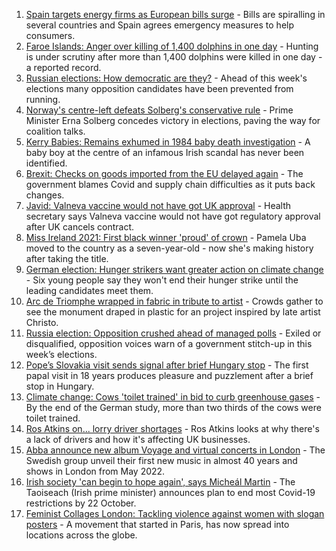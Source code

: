 1. [Spain targets energy firms as European bills surge](https://www.bbc.co.uk/news/world-europe-58556073?at_medium=RSS&at_campaign=KARANGA) - Bills are spiralling in several countries and Spain agrees emergency measures to help consumers.
2. [Faroe Islands: Anger over killing of 1,400 dolphins in one day](https://www.bbc.co.uk/news/world-europe-58555694?at_medium=RSS&at_campaign=KARANGA) - Hunting is under scrutiny after more than 1,400 dolphins were killed in one day - a reported record.
3. [Russian elections: How democratic are they?](https://www.bbc.co.uk/news/world-europe-58557994?at_medium=RSS&at_campaign=KARANGA) - Ahead of this week's elections many opposition candidates have been prevented from running.
4. [Norway's centre-left defeats Solberg's conservative rule](https://www.bbc.co.uk/news/world-europe-58555690?at_medium=RSS&at_campaign=KARANGA) - Prime Minister Erna Solberg concedes victory in elections, paving the way for coalition talks.
5. [Kerry Babies: Remains exhumed in 1984 baby death investigation](https://www.bbc.co.uk/news/world-europe-58562437?at_medium=RSS&at_campaign=KARANGA) - A baby boy at the centre of an infamous Irish scandal has never been identified.
6. [Brexit: Checks on goods imported from the EU delayed again](https://www.bbc.co.uk/news/uk-politics-58556453?at_medium=RSS&at_campaign=KARANGA) - The government blames Covid and supply chain difficulties as it puts back changes.
7. [Javid: Valneva vaccine would not have got UK approval](https://www.bbc.co.uk/news/business-58510519?at_medium=RSS&at_campaign=KARANGA) - Health secretary says Valneva vaccine would not have got regulatory approval after UK cancels contract.
8. [Miss Ireland 2021: First black winner 'proud' of crown](https://www.bbc.co.uk/news/newsbeat-58558667?at_medium=RSS&at_campaign=KARANGA) - Pamela Uba moved to the country as a seven-year-old - now she's making history after taking the title.
9. [German election: Hunger strikers want greater action on climate change](https://www.bbc.co.uk/news/world-europe-58550337?at_medium=RSS&at_campaign=KARANGA) - Six young people say they won't end their hunger strike until the leading candidates meet them.
10. [Arc de Triomphe wrapped in fabric in tribute to artist](https://www.bbc.co.uk/news/world-europe-58543373?at_medium=RSS&at_campaign=KARANGA) - Crowds gather to see the monument draped in plastic for an project inspired by late artist Christo.
11. [Russia election: Opposition crushed ahead of managed polls](https://www.bbc.co.uk/news/world-europe-58504603?at_medium=RSS&at_campaign=KARANGA) - Exiled or disqualified, opposition voices warn of a government stitch-up in this week’s elections.
12. [Pope’s Slovakia visit sends signal after brief Hungary stop](https://www.bbc.co.uk/news/world-europe-58543366?at_medium=RSS&at_campaign=KARANGA) - The first papal visit in 18 years produces pleasure and puzzlement after a brief stop in Hungary.
13. [Climate change: Cows 'toilet trained' in bid to curb greenhouse gases](https://www.bbc.co.uk/news/world-europe-58559004?at_medium=RSS&at_campaign=KARANGA) - By the end of the German study, more than two thirds of the cows were toilet trained.
14. [Ros Atkins on... lorry driver shortages](https://www.bbc.co.uk/news/uk-58521211?at_medium=RSS&at_campaign=KARANGA) - Ros Atkins looks at why there's a lack of drivers and how it's affecting UK businesses.
15. [Abba announce new album Voyage and virtual concerts in London](https://www.bbc.co.uk/news/entertainment-arts-58428407?at_medium=RSS&at_campaign=KARANGA) - The Swedish group unveil their first new music in almost 40 years and shows in London from May 2022.
16. [Irish society 'can begin to hope again', says Micheál Martin](https://www.bbc.co.uk/news/world-europe-58402941?at_medium=RSS&at_campaign=KARANGA) - The Taoiseach (Irish prime minister) announces plan to end most Covid-19 restrictions by 22 October.
17. [Feminist Collages London: Tackling violence against women with slogan posters](https://www.bbc.co.uk/news/uk-58322865?at_medium=RSS&at_campaign=KARANGA) - A movement that started in Paris, has now spread into locations across the globe.
